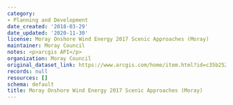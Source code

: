 ```yaml
---
category:
- Planning and Development
date_created: '2018-03-29'
date_updated: '2020-11-30'
license: Moray Onshore Wind Energy 2017 Scenic Approaches (Moray)
maintainer: Moray Council
notes: <p>arcgis API</p>
organization: Moray Council
original_dataset_link: https://www.arcgis.com/home/item.html?id=c35b2527a3d14876918f4f12d14ede5a
records: null
resources: []
schema: default
title: Moray Onshore Wind Energy 2017 Scenic Approaches (Moray)
---
```

